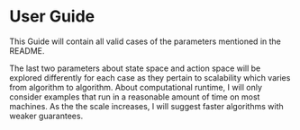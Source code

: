 # User Guide

This Guide will contain all valid cases of the parameters mentioned in the README.

The last two parameters about state space and action space will be explored differently for each case as they pertain to scalability which varies from algorithm to algorithm. 
About computational runtime, I will only consider examples that run in a reasonable amount of time on most machines. As the the scale increases, I will suggest faster algorithms with weaker guarantees.

